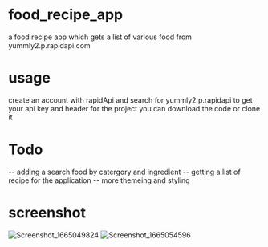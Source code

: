 # food_recipe_app

a food recipe app which gets a list of various food from yummly2.p.rapidapi.com

# usage 
create an account with rapidApi and search for yummly2.p.rapidapi to get your api key and header for the project
you can download the code or clone it 

# Todo
-- adding a search food by catergory and ingredient
-- getting a list of recipe for the application
-- more themeing and styling 

# screenshot

![Screenshot_1665049824](https://user-images.githubusercontent.com/100732124/195401342-aa35f16b-96be-4190-81c1-1c622d904d6d.png)
![Screenshot_1665054596](https://user-images.githubusercontent.com/100732124/195401356-466b66ec-6df7-4ba1-87a8-4fec93fa318a.png)
